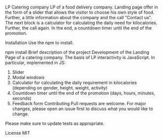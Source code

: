 LP Catering company
LP of a food delivery company. Landing page offer in the form of a slider that allows the visitor to choose his own style of food. Further, a little information about the company and the call "Contact us". The next block is a calculator for calculating the daily need for kilocalories. Further, the call again. In the end, a countdown timer until the end of the promotion.

Installation
Use the npm to install.

npm install 
Brief description of the project
Development of the Landing Page of a catering company.
The basis of LP interactivity is JavaScript. In particular, implemented in JS:
1. Slider
2. Modal windows
3. Calculator for calculating the daily requirement in kilocalories (depending on gender, height, weight, activity)
4. Countdown timer until the end of the promotion (days, hours, minutes, seconds)
5. Feedback form
Contributing
Pull requests are welcome. For major changes, please open an issue first to discuss what you would like to change.

Please make sure to update tests as appropriate.

License
MIT
